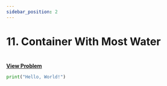 ```yaml
---
sidebar_position: 2
---
```


# 11. Container With Most Water
#
[**View Problem**](https://leetcode.com/problems/container-with-most-water)

```python leet-code/week-1/03-two-pointers/2
print("Hello, World!")
```